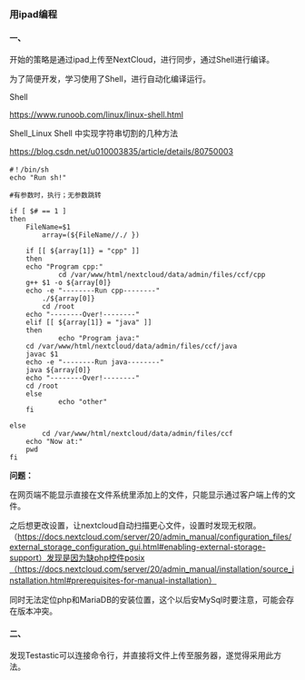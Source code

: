 ### 用ipad编程

#### 一、

开始的策略是通过ipad上传至NextCloud，进行同步，通过Shell进行编译。

为了简便开发，学习使用了Shell，进行自动化编译运行。

Shell

https://www.runoob.com/linux/linux-shell.html

Shell_Linux Shell 中实现字符串切割的几种方法

https://blog.csdn.net/u010003835/article/details/80750003

```shell
#！/bin/sh
echo "Run sh!"

#有参数时，执行；无参数跳转

if [ $# == 1 ]
then
	FileName=$1
        array=(${FileName//./ }) 

    if [[ ${array[1]} = "cpp" ]]
    then
	echo "Program cpp:"
            cd /var/www/html/nextcloud/data/admin/files/ccf/cpp
	g++ $1 -o ${array[0]}
	echo -e "--------Run cpp--------"
        ./${array[0]}
        cd /root  	
	echo "--------Over!--------"
    elif [[ ${array[1]} = "java" ]]
    then
            echo "Program java:"
	cd /var/www/html/nextcloud/data/admin/files/ccf/java
	javac $1
	echo -e "--------Run java--------"
	java ${array[0]}
	echo "--------Over!--------"
	cd /root
    else
            echo "other"
    fi

else
        cd /var/www/html/nextcloud/data/admin/files/ccf
	echo "Now at:"
	pwd
fi
```

**问题：**

在网页端不能显示直接在文件系统里添加上的文件，只能显示通过客户端上传的文件。

之后想更改设置，让nextcloud自动扫描更心文件，设置时发现无权限。（https://docs.nextcloud.com/server/20/admin_manual/configuration_files/external_storage_configuration_gui.html#enabling-external-storage-support）发现是因为缺php控件posix（https://docs.nextcloud.com/server/20/admin_manual/installation/source_installation.html#prerequisites-for-manual-installation）

同时无法定位php和MariaDB的安装位置，这个以后安MySql时要注意，可能会存在版本冲突。

#### 二、

发现Testastic可以连接命令行，并直接将文件上传至服务器，遂觉得采用此方法。

